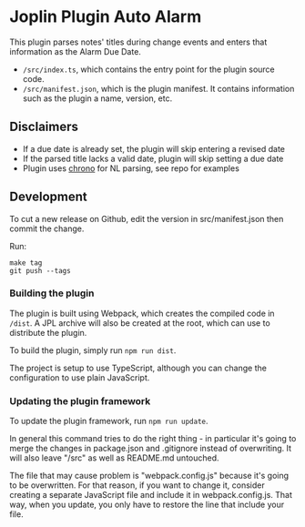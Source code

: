# Joplin Plugin Auto Alarm

This plugin parses notes' titles during change events and enters that information as the Alarm Due Date.

- `/src/index.ts`, which contains the entry point for the plugin source code.
- `/src/manifest.json`, which is the plugin manifest. It contains information such as the plugin a name, version, etc.

## Disclaimers

- If a due date is already set, the plugin will skip entering a revised date
- If the parsed title lacks a valid date, plugin will skip setting a due date
- Plugin uses [chrono](https://github.com/wanasit/chrono) for NL parsing, see repo for examples

## Development

To cut a new release on Github, edit the version in src/manifest.json then commit the change.

Run:
```
make tag
git push --tags
```

### Building the plugin

The plugin is built using Webpack, which creates the compiled code in `/dist`. A JPL archive will also be created at the root, which can use to distribute the plugin.

To build the plugin, simply run `npm run dist`.

The project is setup to use TypeScript, although you can change the configuration to use plain JavaScript.

### Updating the plugin framework

To update the plugin framework, run `npm run update`.

In general this command tries to do the right thing - in particular it's going to merge the changes in package.json and .gitignore instead of overwriting. It will also leave "/src" as well as README.md untouched.

The file that may cause problem is "webpack.config.js" because it's going to be overwritten. For that reason, if you want to change it, consider creating a separate JavaScript file and include it in webpack.config.js. That way, when you update, you only have to restore the line that include your file.
